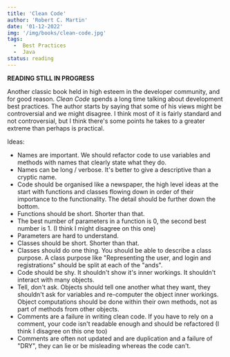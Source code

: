 ```yaml
---
title: 'Clean Code'
author: 'Robert C. Martin'
date: '01-12-2022'
img: '/img/books/clean-code.jpg'
tags:
  -  Best Practices
  -  Java
status: reading
---
```


**READING STILL IN PROGRESS**

Another classic book held in high esteem in the developer community, and for good reason. *Clean Code* spends a long time talking about development best practices. The author starts by saying that some of his views might be controversial and we might disagree. I think most of it is fairly standard and not controversial, but I think there's some points he takes to a greater extreme than perhaps is practical.

Ideas:
  -  Names are important. We should refactor code to use variables and methods with names that clearly state what they do.
  -  Names can be long / verbose. It's better to give a descriptive than a cryptic name.
  -  Code should be organised like a newspaper, the high level ideas at the start with functions and classes flowing down in order of their importance to the functionality. The detail should be further down the bottom.
  -  Functions should be short. Shorter than that.
  -  The best number of parameters in a function is 0, the second best number is 1. (I think I might disagree on this one)
  -  Parameters are hard to understand.
  -  Classes should be short. Shorter than that.
  -  Classes should do one thing. You should be able to describe a class purpose. A class purpose like "Representing the user, and login and registrations" should be split at each of the "ands".
  -  Code should be shy. It shouldn't show it's inner workings. It shouldn't interact with many objects.
  -  Tell, don't ask. Objects should tell one another what they want, they shouldn't ask for variables and re-computer the object inner workings. Object computations should be done within their own methods, not as part of methods from other objects.
  -  Comments are a failure in writing clean code. If you have to rely on a comment, your code isn't readable enough and should be refactored (I think I disagree on this one too)
  -  Comments are often not updated and are duplication and a failure of "DRY", they can lie or be misleading whereas the code can't.